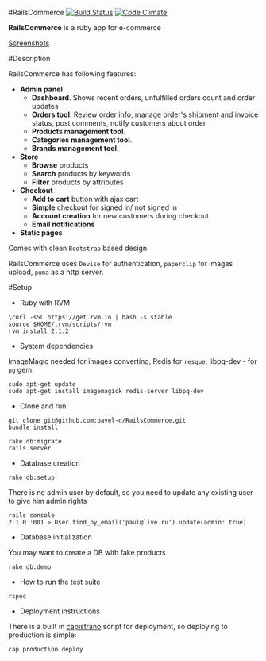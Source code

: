 #RailsCommerce [![Build Status](https://travis-ci.org/pavel-d/RailsCommerce.png?branch=master)](https://travis-ci.org/pavel-d/RailsCommerce) [![Code Climate](https://codeclimate.com/github/pavel-d/RailsCommerce.png)](https://codeclimate.com/github/pavel-d/RailsCommerce)

**RailsCommerce** is a ruby app for e-commerce


[Screenshots](https://github.com/pavel-d/RailsCommerce/wiki/Screenshots)

#Description

RailsCommerce has following features:

- **Admin panel**
  - **Dashboard**. Shows recent orders, unfulfilled orders count and order updates
  - **Orders tool**. Review order info, manage order's shipment and invoice status, post comments, notify customers about order
  - **Products management tool**. 
  - **Categories management tool**.
  - **Brands management tool**.
- **Store**
  - **Browse** products
  - **Search** products by keywords
  - **Filter** products by attributes
- **Checkout**
  - **Add to cart** button with ajax cart
  - **Simple** checkout for signed in/ not signed in
  - **Account creation** for new customers during checkout
  - **Email notifications**
- **Static pages**

Comes with clean `Bootstrap` based design

RailsCommerce uses `Devise` for authentication, `paperclip` for images upload, `puma` as a http server.

#Setup


* Ruby with RVM

```
\curl -sSL https://get.rvm.io | bash -s stable
source $HOME/.rvm/scripts/rvm
rvm install 2.1.2
```

* System dependencies

ImageMagic needed for images converting, Redis for `resque`, libpq-dev - for `pg` gem.
```
sudo apt-get update
sudo apt-get install imagemagick redis-server libpq-dev
```

* Clone and run
```
git clone git@github.com:pavel-d/RailsCommerce.git
bundle install

rake db:migrate
rails server
```



* Database creation

```
rake db:setup
```

There is no admin user by default, so you need to update any existing user to give him admin rights

```
rails console
2.1.0 :001 > User.find_by_email('paul@live.ru').update(admin: true)
```

* Database initialization

You may want to create a DB with fake products
```
rake db:demo
```

* How to run the test suite

```
rspec
```

* Deployment instructions

There is a built in [capistrano](https://github.com/pavel-d/RailsCommerce/blob/master/config/deploy.rb) script for deployment, so deploying to production is simple:

```
cap production deploy
```





